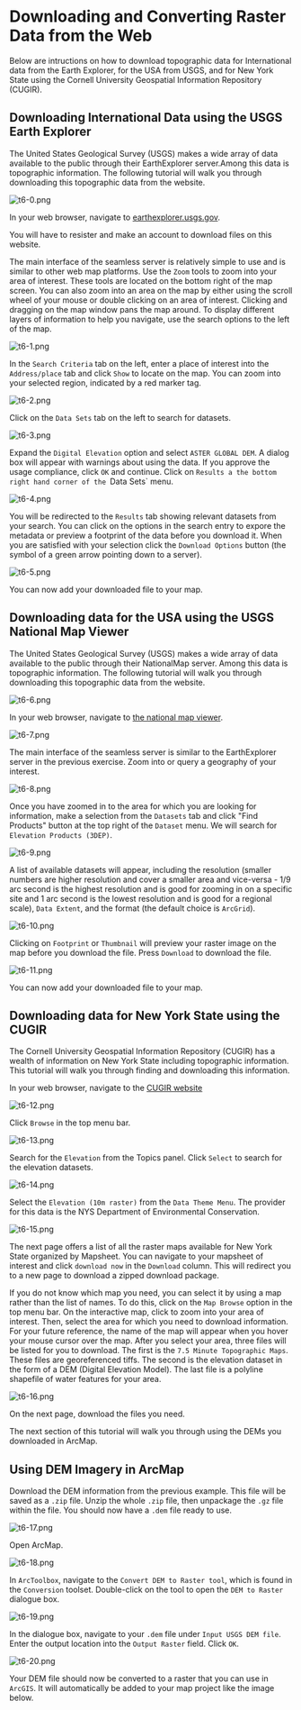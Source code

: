 # Downloading and Converting Raster Data from the Web

Below are intructions on how to download topographic data for International data from the Earth Explorer, for the USA from USGS, and for New York State using the Cornell University Geospatial Information Repository (CUGIR).

## Downloading International Data using the USGS Earth Explorer

The United States Geological Survey (USGS) makes a wide array of data available to the public through their EarthExplorer server.Among this data is topographic information. The following tutorial will walk you through downloading this topographic data from the website.

![t6-0.png](https://github.com/jai2125/gis_tutorials/blob/master/Images/Tutorial_06/t6-0.png)

In your web browser, navigate to [earthexplorer.usgs.gov](https://earthexplorer.usgs.gov/).

You will have to resister and make an account to download files on this website.

The main interface of the seamless server is relatively simple to use and is similar to other web map platforms. Use the `Zoom` tools to zoom into your area of interest. These tools are located on the bottom right of the map screen. You can also zoom into an area on the map by either using the scroll wheel of your mouse or double clicking on an area of interest. Clicking and dragging on the map window pans the map around. To display different layers of information to help you navigate, use the search options to the left of the map.

![t6-1.png](https://github.com/jai2125/gis_tutorials/blob/master/Images/Tutorial_06/t6-1.png)

In the `Search Criteria` tab on the left, enter a place of interest into the `Address/place` tab and click `Show` to locate on the map. You can zoom into your selected region, indicated by a red marker tag.

![t6-2.png](https://github.com/jai2125/gis_tutorials/blob/master/Images/Tutorial_06/t6-2.png)

Click on the `Data Sets` tab on the left to search for datasets.

![t6-3.png](https://github.com/jai2125/gis_tutorials/blob/master/Images/Tutorial_06/t6-3.png)

Expand the `Digital Elevation` option and select `ASTER GLOBAL DEM`. A dialog box will appear with warnings about using the data. If you approve the usage compliance, click `OK` and continue. Click on `Results a the bottom right hand corner of the `Data Sets` menu.

![t6-4.png](https://github.com/jai2125/gis_tutorials/blob/master/Images/Tutorial_06/t6-4.png)

You will be redirected to the `Results` tab showing relevant datasets from your search. You can click on the options in the search entry to expore the metadata or preview a footprint of the data before you download it. When you are satisfied with your selection click the `Download Options` button (the symbol of a green arrow pointing down to a server).

![t6-5.png](https://github.com/jai2125/gis_tutorials/blob/master/Images/Tutorial_06/t6-5.png)

You can now add your downloaded file to your map.

## Downloading data for the USA using the USGS National Map Viewer

The United States Geological Survey (USGS) makes a wide array of data available to the public through their NationalMap server. Among this data is topographic information. The following tutorial will walk you through downloading this topographic data from the website.

![t6-6.png](https://github.com/jai2125/gis_tutorials/blob/master/Images/Tutorial_06/t6-6.png)

In your web browser, navigate to [the national map viewer](https://viewer.nationalmap.gov/basic/).

![t6-7.png](https://github.com/jai2125/gis_tutorials/blob/master/Images/Tutorial_06/t6-7.png)

The main interface of the seamless server is similar to the EarthExplorer server in the previous exercise. Zoom into or query a geography of your interest.

![t6-8.png](https://github.com/jai2125/gis_tutorials/blob/master/Images/Tutorial_06/t6-8.png)

Once you have zoomed in to the area for which you are looking for information, make a selection from the `Datasets` tab and click "Find Products" button at the top right of the `Dataset` menu. We will search for `Elevation Products (3DEP)`.

![t6-9.png](https://github.com/jai2125/gis_tutorials/blob/master/Images/Tutorial_06/t6-9.png)

A list of available datasets will appear, including the resolution (smaller numbers are higher resolution and cover a smaller area and vice-versa - 1/9 arc second is the highest resolution and is good for zooming in on a specific site and 1 arc second is the lowest resolution and is good for a regional scale), `Data Extent`, and the format (the default choice is `ArcGrid`).

![t6-10.png](https://github.com/jai2125/gis_tutorials/blob/master/Images/Tutorial_06/t6-10.png)

Clicking on `Footprint` or `Thumbnail` will preview your raster image on the map before you download the file. Press `Download` to download the file.

![t6-11.png](https://github.com/jai2125/gis_tutorials/blob/master/Images/Tutorial_06/t6-11.png)

You can now add your downloaded file to your map.

## Downloading data for New York State using the CUGIR

The Cornell University Geospatial Information Repository (CUGIR) has a wealth of information on New York State including topographic information. This tutorial will walk you through finding and downloading this information.

In your web browser, navigate to the [CUGIR website](http://cugir.mannlib.cornell.edu/index.jsp)

![t6-12.png](https://github.com/jai2125/gis_tutorials/blob/master/Images/Tutorial_06/t6-12.png)

Click `Browse` in the top menu bar.

![t6-13.png](https://github.com/jai2125/gis_tutorials/blob/master/Images/Tutorial_06/t6-13.png)

Search for the `Elevation` from the Topics panel. Click `Select` to search for the elevation datasets.

![t6-14.png](https://github.com/jai2125/gis_tutorials/blob/master/Images/Tutorial_06/t6-14.png)

Select the `Elevation (10m raster)` from the `Data Theme Menu`. The provider for this data is the NYS Department of Environmental Conservation.

![t6-15.png](https://github.com/jai2125/gis_tutorials/blob/master/Images/Tutorial_06/t6-15.png)

The next page offers a list of all the raster maps available for New York State organized by Mapsheet. You can navigate to your mapsheet of interest and click `download now` in the `Download` column. This will redirect you to a new page to download a zipped download package.

If you do not know which map you need, you can select it by using a map rather than the list of names. To do this, click on the `Map Browse` option in the top menu bar. On the interactive map, click to zoom into your area of interest. Then, select the area for which you need to download information. For your future reference, the name of the map will appear when you hover your mouse cursor over the map. After you select your area, three files will be listed for you to download. The first is the `7.5 Minute Topographic Maps`. These files are georeferenced tiffs. The second is the elevation dataset in the form of a DEM (Digital Elevation Model). The last file is a polyline shapefile of water features for your area.

![t6-16.png](https://github.com/jai2125/gis_tutorials/blob/master/Images/Tutorial_06/t6-16.png)

On the next page, download the files you need.

The next section of this tutorial will walk you through using the DEMs you downloaded in ArcMap.

## Using DEM Imagery in ArcMap

Download the DEM information from the previous example. This file will be saved as a `.zip` file. Unzip the whole `.zip` file, then unpackage the `.gz` file within the file. You should now have a `.dem` file ready to use.

![t6-17.png](https://github.com/jai2125/gis_tutorials/blob/master/Images/Tutorial_06/t6-17.png)

Open ArcMap.

![t6-18.png](https://github.com/jai2125/gis_tutorials/blob/master/Images/Tutorial_06/t6-18.png)

In `ArcToolbox`, navigate to the `Convert DEM to Raster tool`, which is found in the `Conversion` toolset. Double-click on the tool to open the `DEM to Raster` dialogue box.

![t6-19.png](https://github.com/jai2125/gis_tutorials/blob/master/Images/Tutorial_06/t6-19.png)

In the dialogue box, navigate to your `.dem` file under `Input USGS DEM file`.
Enter the output location into the `Output Raster` field.
Click `OK`.

![t6-20.png](https://github.com/jai2125/gis_tutorials/blob/master/Images/Tutorial_06/t6-20.png)

Your DEM file should now be converted to a raster that you can use in `ArcGIS`. It will automatically be added to your map project like the image below.
